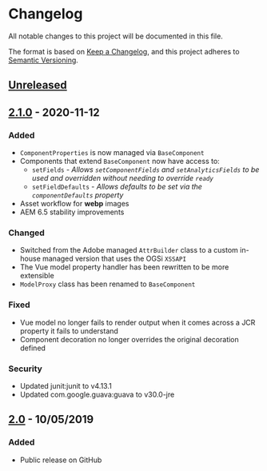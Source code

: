 # Changelog
All notable changes to this project will be documented in this file.

The format is based on [Keep a Changelog](https://keepachangelog.com/en/1.0.0/),
and this project adheres to [Semantic Versioning](https://semver.org/spec/v2.0.0.html).

## [Unreleased]

## [2.1.0] - 2020-11-12

### Added
- `ComponentProperties` is now managed via `BaseComponent`
- Components that extend `BaseComponent` now have access to:
    - `setFields` - _Allows `setComponentFields` and `setAnalyticsFields` to be used and overridden without needing to override `ready`_
    - `setFieldDefaults` - _Allows defaults to be set via the `componentDefaults` property_
- Asset workflow for **webp** images
- AEM 6.5 stability improvements

### Changed
- Switched from the Adobe managed `AttrBuilder` class to a custom in-house managed version that uses the OGSi `XSSAPI`
- The Vue model property handler has been rewritten to be more extensible
- `ModelProxy` class has been renamed to `BaseComponent`

### Fixed
- Vue model no longer fails to render output when it comes across a JCR property it fails to understand
- Component decoration no longer overrides the original decoration defined

### Security
- Updated junit:junit to v4.13.1
- Updated com.google.guava:guava to v30.0-jre

## [2.0] - 10/05/2019

### Added
- Public release on GitHub

[unreleased]: https://github.com/aem-design/aemdesign-aem-core/compare/master...develop
[2.1.0]: https://github.com/aem-design/aemdesign-aem-core/releases/tag/v2.1.0
[2.0]: https://github.com/aem-design/aemdesign-aem-core/releases/tag/2.0
